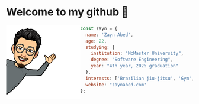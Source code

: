 <!-- intro -->
<h1>
  Welcome to my github 👋
</h1>

<img align="left" src="/hello.PNG" width="200" height="200" /> 

```javascript
const zayn = {
  name: 'Zayn Abed',
  age: 22,
  studying: {
    institution: "McMaster University",
    degree: "Software Engineering",
    year: "4th year, 2025 graduation"
  },
  interests: ['Brazilian jiu-jitsu', 'Gym', 'Yoga', 'Skiing'],
  website: "zaynabed.com"
};
```
